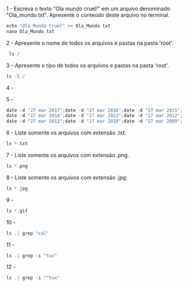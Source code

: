 
1 - Escreva o texto "Ola mundo cruel!" em um arquivo denominado "Ola_mundo.txt". Apresente o conteúdo deste arquivo no terminal.

   ```C
   echo "Olá Mundo Cruel" >> Ola_Mundo.txt
   nano Ola_Mundo.txt
   ```
   
  2 - Apresente o nome de todos os arquivos e pastas na pasta 'root'.
  
  ```C
   ls /
  ```
   
3 - Apresente o tipo de todos os arquivos e pastas na pasta 'root'.

   ```C
   ls -l /
   
   ```
4 - 

5 - 
```C
date -d "27 mar 2017";date -d "27 mar 2016";date -d "27 mar 2015";
date -d "27 mar 2014";date -d "27 mar 2013";date -d "27 mar 2012";
date -d "27 mar 2011";date -d "27 mar 2010";date -d "27 mar 2009";

```
6 - Liste somente os arquivos com extensão .txt.

```C
ls *.txt

```

7 - Liste somente os arquivos com extensão .png.

```C
ls *.png

```

8 - Liste somente os arquivos com extensão .jpg.

```C
ls *.jpg

```
9 - 
```C
ls *.gif

```
10 - 

```C
ls .| grep "cal"

```
11 - 
```C
ls .| grep -i "tux"

```
12 - 
```C
ls .| grep -i "^tux"

```
